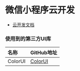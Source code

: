 # 微信小程序云开发

- [云开发文档](https://developers.weixin.qq.com/miniprogram/dev/wxcloud/basis/getting-started.html)

### 使用到的第三方UI库


| 名称    | GitHub地址                                     |
| :------ | :--------------------------------------------- |
| ColorUI | [ColorUI](https://github.com/weilanwl/ColorUI) |
